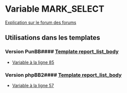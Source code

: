 # Variable MARK_SELECT
[Explication sur le forum des forums](http://forum.forumactif.com/t294113-listing-des-variables#MARK_SELECT)
## Utilisations dans les templates
### Version PunBB#### [Template report_list_body](punbb/report_list_body.md)
* [Variable à la ligne 85](../punbb/report_list_body.tpl#L85)
### Version phpBB2#### [Template report_list_body](subsilver/report_list_body.md)
* [Variable à la ligne 57](../subsilver/report_list_body.tpl#L57)